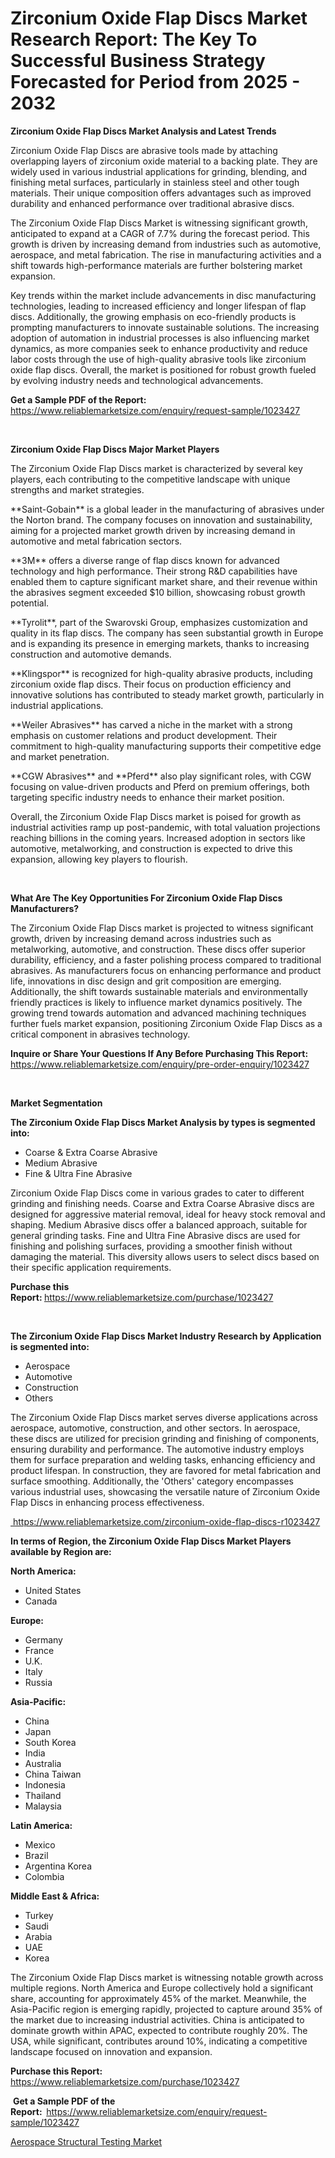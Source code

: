 <p><h1>Zirconium Oxide Flap Discs Market Research Report: The Key To Successful Business Strategy Forecasted for Period from 2025 - 2032</h1></p><p><strong>Zirconium Oxide Flap Discs Market Analysis and Latest Trends</strong></p>
<p><p>Zirconium Oxide Flap Discs are abrasive tools made by attaching overlapping layers of zirconium oxide material to a backing plate. They are widely used in various industrial applications for grinding, blending, and finishing metal surfaces, particularly in stainless steel and other tough materials. Their unique composition offers advantages such as improved durability and enhanced performance over traditional abrasive discs.</p><p>The Zirconium Oxide Flap Discs Market is witnessing significant growth, anticipated to expand at a CAGR of 7.7% during the forecast period. This growth is driven by increasing demand from industries such as automotive, aerospace, and metal fabrication. The rise in manufacturing activities and a shift towards high-performance materials are further bolstering market expansion.</p><p>Key trends within the market include advancements in disc manufacturing technologies, leading to increased efficiency and longer lifespan of flap discs. Additionally, the growing emphasis on eco-friendly products is prompting manufacturers to innovate sustainable solutions. The increasing adoption of automation in industrial processes is also influencing market dynamics, as more companies seek to enhance productivity and reduce labor costs through the use of high-quality abrasive tools like zirconium oxide flap discs. Overall, the market is positioned for robust growth fueled by evolving industry needs and technological advancements.</p></p>
<p><strong>Get a Sample PDF of the Report:&nbsp;</strong> <a href="https://www.reliablemarketsize.com/enquiry/request-sample/1023427?utm_campaign=2457&utm_medium=2&utm_source=Github&utm_content=ia&utm_term=07032025&utm_id=zirconium-oxide-flap-discs">https://www.reliablemarketsize.com/enquiry/request-sample/1023427</a></p>
<p>&nbsp;</p>
<p><strong>Zirconium Oxide Flap Discs Major Market Players</strong></p>
<p><p>The Zirconium Oxide Flap Discs market is characterized by several key players, each contributing to the competitive landscape with unique strengths and market strategies.</p><p>**Saint-Gobain** is a global leader in the manufacturing of abrasives under the Norton brand. The company focuses on innovation and sustainability, aiming for a projected market growth driven by increasing demand in automotive and metal fabrication sectors. </p><p>**3M** offers a diverse range of flap discs known for advanced technology and high performance. Their strong R&D capabilities have enabled them to capture significant market share, and their revenue within the abrasives segment exceeded $10 billion, showcasing robust growth potential.</p><p>**Tyrolit**, part of the Swarovski Group, emphasizes customization and quality in its flap discs. The company has seen substantial growth in Europe and is expanding its presence in emerging markets, thanks to increasing construction and automotive demands. </p><p>**Klingspor** is recognized for high-quality abrasive products, including zirconium oxide flap discs. Their focus on production efficiency and innovative solutions has contributed to steady market growth, particularly in industrial applications. </p><p>**Weiler Abrasives** has carved a niche in the market with a strong emphasis on customer relations and product development. Their commitment to high-quality manufacturing supports their competitive edge and market penetration.</p><p>**CGW Abrasives** and **Pferd** also play significant roles, with CGW focusing on value-driven products and Pferd on premium offerings, both targeting specific industry needs to enhance their market position.</p><p>Overall, the Zirconium Oxide Flap Discs market is poised for growth as industrial activities ramp up post-pandemic, with total valuation projections reaching billions in the coming years. Increased adoption in sectors like automotive, metalworking, and construction is expected to drive this expansion, allowing key players to flourish.</p></p>
<p>&nbsp;</p>
<p><strong>What Are The Key Opportunities For Zirconium Oxide Flap Discs Manufacturers?</strong></p>
<p><p>The Zirconium Oxide Flap Discs market is projected to witness significant growth, driven by increasing demand across industries such as metalworking, automotive, and construction. These discs offer superior durability, efficiency, and a faster polishing process compared to traditional abrasives. As manufacturers focus on enhancing performance and product life, innovations in disc design and grit composition are emerging. Additionally, the shift towards sustainable materials and environmentally friendly practices is likely to influence market dynamics positively. The growing trend towards automation and advanced machining techniques further fuels market expansion, positioning Zirconium Oxide Flap Discs as a critical component in abrasives technology.</p></p>
<p><strong>Inquire or Share Your Questions If Any Before Purchasing This Report:</strong> <a href="https://www.reliablemarketsize.com/enquiry/pre-order-enquiry/1023427?utm_campaign=2457&utm_medium=2&utm_source=Github&utm_content=ia&utm_term=07032025&utm_id=zirconium-oxide-flap-discs">https://www.reliablemarketsize.com/enquiry/pre-order-enquiry/1023427</a></p>
<p>&nbsp;</p>
<p><strong>Market Segmentation</strong></p>
<p><strong>The Zirconium Oxide Flap Discs Market Analysis by types is segmented into:</strong></p>
<p><ul><li>Coarse & Extra Coarse Abrasive</li><li>Medium Abrasive</li><li>Fine & Ultra Fine Abrasive</li></ul></p>
<p><p>Zirconium Oxide Flap Discs come in various grades to cater to different grinding and finishing needs. Coarse and Extra Coarse Abrasive discs are designed for aggressive material removal, ideal for heavy stock removal and shaping. Medium Abrasive discs offer a balanced approach, suitable for general grinding tasks. Fine and Ultra Fine Abrasive discs are used for finishing and polishing surfaces, providing a smoother finish without damaging the material. This diversity allows users to select discs based on their specific application requirements.</p></p>
<p><strong>Purchase this Report:&nbsp;</strong><a href="https://www.reliablemarketsize.com/purchase/1023427?utm_campaign=2457&utm_medium=2&utm_source=Github&utm_content=ia&utm_term=07032025&utm_id=zirconium-oxide-flap-discs">https://www.reliablemarketsize.com/purchase/1023427</a></p>
<p>&nbsp;</p>
<p><strong>The Zirconium Oxide Flap Discs Market Industry Research by Application is segmented into:</strong></p>
<p><ul><li>Aerospace</li><li>Automotive</li><li>Construction</li><li>Others</li></ul></p>
<p><p>The Zirconium Oxide Flap Discs market serves diverse applications across aerospace, automotive, construction, and other sectors. In aerospace, these discs are utilized for precision grinding and finishing of components, ensuring durability and performance. The automotive industry employs them for surface preparation and welding tasks, enhancing efficiency and product lifespan. In construction, they are favored for metal fabrication and surface smoothing. Additionally, the 'Others' category encompasses various industrial uses, showcasing the versatile nature of Zirconium Oxide Flap Discs in enhancing process effectiveness.</p></p>
<p><a href="https://www.reliablemarketsize.com/zirconium-oxide-flap-discs-r1023427?utm_campaign=2457&utm_medium=2&utm_source=Github&utm_content=ia&utm_term=07032025&utm_id=zirconium-oxide-flap-discs">&nbsp;https://www.reliablemarketsize.com/zirconium-oxide-flap-discs-r1023427</a></p>
<p><strong>In terms of Region, the Zirconium Oxide Flap Discs Market Players available by Region are:</strong></p>
<p>
    <p> <strong> North America: </strong>
        <ul>
            <li>United States</li>
            <li>Canada</li>
        </ul>
        </p> 
    <p> <strong> Europe: </strong>
        <ul>
            <li>Germany</li>
            <li>France</li>
            <li>U.K.</li>
            <li>Italy</li>
            <li>Russia</li>
        </ul>
        </p> 
    <p> <strong> Asia-Pacific: </strong>
        <ul>
            <li>China</li>
            <li>Japan</li>
            <li>South Korea</li>
            <li>India</li>
            <li>Australia</li>
            <li>China Taiwan</li>
            <li>Indonesia</li>
            <li>Thailand</li>
            <li>Malaysia</li>
        </ul>
        </p> 
    <p> <strong> Latin America: </strong>
        <ul>
            <li>Mexico</li>
            <li>Brazil</li>
            <li>Argentina Korea</li>
            <li>Colombia</li>
        </ul>
        </p> 
    <p> <strong> Middle East & Africa: </strong>
        <ul>
            <li>Turkey</li>
            <li>Saudi</li>
            <li>Arabia</li>
            <li>UAE</li>
            <li>Korea</li>
        </ul>
    </p>
    </p>
<p><p>The Zirconium Oxide Flap Discs market is witnessing notable growth across multiple regions. North America and Europe collectively hold a significant share, accounting for approximately 45% of the market. Meanwhile, the Asia-Pacific region is emerging rapidly, projected to capture around 35% of the market due to increasing industrial activities. China is anticipated to dominate growth within APAC, expected to contribute roughly 20%. The USA, while significant, contributes around 10%, indicating a competitive landscape focused on innovation and expansion.</p></p>
<p><strong>Purchase this Report: </strong><a href="https://www.reliablemarketsize.com/purchase/1023427?utm_campaign=2457&utm_medium=2&utm_source=Github&utm_content=ia&utm_term=07032025&utm_id=zirconium-oxide-flap-discs">https://www.reliablemarketsize.com/purchase/1023427</a></p>
<p>&nbsp;<strong>Get a Sample PDF of the Report:&nbsp;&nbsp;</strong><a href="https://www.reliablemarketsize.com/enquiry/request-sample/1023427?utm_campaign=2457&utm_medium=2&utm_source=Github&utm_content=ia&utm_term=07032025&utm_id=zirconium-oxide-flap-discs">https://www.reliablemarketsize.com/enquiry/request-sample/1023427</a></p>
<p><strong></strong></p>
<p><p><a href="https://github.com/cheryjhonson/Market-Research-Report-List-1/blob/main/aerospace-structural-testing-market.md?utm_campaign=2457&utm_medium=2&utm_source=Github&utm_content=ia&utm_term=07032025&utm_id=zirconium-oxide-flap-discs">Aerospace Structural Testing Market</a></p></p>